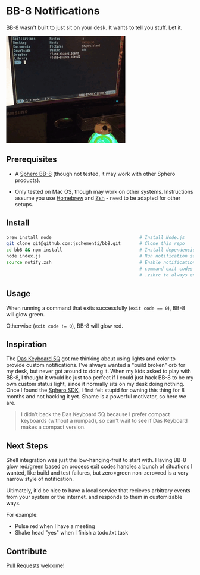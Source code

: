 # BB-8 Notifications

[BB-8](http://www.sphero.com/starwars) wasn't built to just sit on your desk.
It wants to tell you stuff. Let it.

![BB-8 notifying you if your shell commands succeed or not](https://github.com/jschementi/bb8/raw/master/media/bb8.gif)

## Prerequisites

- A [Sphero BB-8](http://www.sphero.com/starwars) (though not tested, it may
  work with other Sphero products).

- Only tested on Mac OS, though may work on other systems. Instructions assume
  you use [Homebrew](http://brew.sh/) and [Zsh](http://www.zsh.org/) - need to
  be adapted for other setups.

## Install

```zsh
brew install node                                 # Install Node.js
git clone git@github.com:jschementi/bb8.git       # Clone this repo
cd bb8 && npm install                             # Install dependencies
node index.js                                     # Run notification server
source notify.zsh                                 # Enable notifications for
                                                  # command exit codes (add to
                                                  # .zshrc to always enable).
```

## Usage

When running a command that exits successfully (`exit code == 0`), BB-8 will glow
green.

Otherwise (`exit code != 0`), BB-8 will glow red.

## Inspiration

The
[Das Keyboard 5Q](https://www.kickstarter.com/projects/1229573443/das-keyboard-5q-the-cloud-connected-keyboard/)
got me thinking about using lights and color to provide custom notifications.
I've always wanted a "build broken" orb for my desk, but never got around to
doing it. When my kids asked to play with BB-8, I thought it would be just too
perfect if I could just hack BB-8 to be my own custom status light, since it
normally sits on my desk doing nothing. Once I found the
[Sphero SDK](http://sdk.sphero.com/), I first felt stupid for owning this thing
for 8 months and not hacking it yet. Shame is a powerful motivator, so here we
are.

> I didn't back the Das Keyboard 5Q because I prefer compact keyboards (without
> a numpad), so can't wait to see if Das Keyboard makes a compact version.

## Next Steps

Shell integration was just the low-hanging-fruit to start with. Having BB-8
glow red/green based on process exit codes handles a bunch of situations I
wanted, like build and test failures, but zero=green non-zero=red is a very
narrow style of notification.

Ultimately, it'd be nice to have a local service that recieves arbitrary events
from your system or the internet, and responds to them in customizable ways.

For example:

- Pulse red when I have a meeting
- Shake head "yes" when I finish a todo.txt task

## Contribute

[Pull Requests](https://github.com/jschementi/bb8/pulls) welcome!
